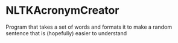 # NLTKAcronymCreator

Program that takes a set of words and formats it to make a random sentence that is (hopefully) easier to understand


